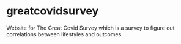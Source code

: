 # greatcovidsurvey
Website for The Great Covid Survey which is a survey to figure out correlations between lifestyles and outcomes.
